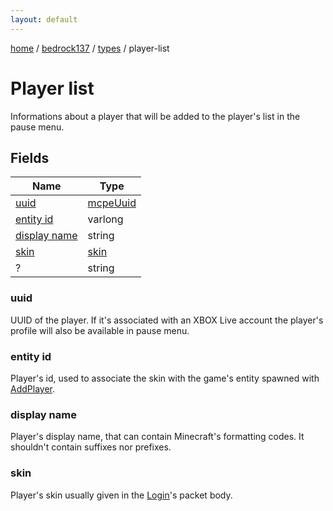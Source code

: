 ```yaml
---
layout: default
---
```


[home](/)  /  [bedrock137](/protocol/bedrock137)  /  [types](/protocol/bedrock137/types)  /  player-list

# Player list

Informations about a player that will be added to the player's list in the pause menu.

## Fields

Name | Type
---|---
[uuid](#uuid) | [mcpeUuid](/protocol/bedrock137/types/mcpe-uuid)
[entity id](#entity-id) | varlong
[display name](#display-name) | string
[skin](#skin) | [skin](/protocol/bedrock137/types/skin)
? | string

### uuid

UUID of the player. If it's associated with an XBOX Live account the player's profile will also be available in pause menu.

### entity id

Player's id, used to associate the skin with the game's entity spawned with [AddPlayer](#play_add-player).

### display name

Player's display name, that can contain Minecraft's formatting codes. It shouldn't contain suffixes nor prefixes.

### skin

Player's skin usually given in the [Login](#play_login)'s packet body.
